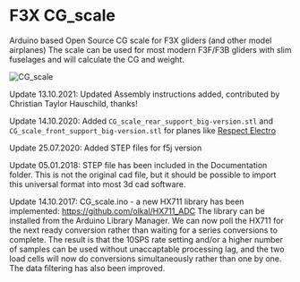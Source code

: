 # F3X CG_scale
Arduino based Open Source CG scale for F3X gliders (and other model airplanes)
The scale can be used for most modern F3F/F3B gliders with slim fuselages and will calculate the CG and weight.


![CG_scale](https://github.com/olkal/CG_scale/blob/master/Documentation/small_picture.png?raw=true)

Update 13.10.2021:
Updated Assembly instructions added, contributed by Christian Taylor Hauschild, thanks!

Update 14.10.2020:
Added `CG_scale_rear_support_big-version.stl` and `CG_scale_front_support_big-version.stl` for planes like [Respect Electro](https://respectf3f.weebly.com/electro-version.html)

Update 25.07.2020:
Added STEP files for f5j version

Update 05.01.2018:
STEP file has been included in the Documentation folder. This is not the original cad file, but it should be possible to import this universal format into most 3d cad software.

Update 14.10.2017:
CG_scale.ino - a new HX711 library has been implemented: https://github.com/olkal/HX711_ADC 
The library can be installed from the Arduino Library Manager.
We can now poll the HX711 for the next ready conversion rather than waiting for a series conversions to complete. The result is that the 10SPS rate setting and/or a higher number of samples can be used without unaccaptable processing lag, and the two load cells will now do conversions simultaneously rather than one by one.
The data filtering has also been improved.
